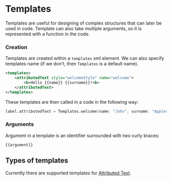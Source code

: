 # Templates

Templates are useful for designing of complex structures that can later be used in code. Template can also take multiple arguments, so it is represented with a function in the code.

### Creation

Templates are created within a `templates` xml element. We can also specify templates name (if we don't, then `Templates` is a default name).

```xml
<templates>
    <attributedText style="welcomeStyle" name="welcome">
        <b>Hello {{name}} {{surname}}!<b>
    </attributedText>
</templates>
```

These templates are then called in a code in the following way:

```swift
label.attributedText = Templates.welcome(name: "John", surname: "Appleseed")
```


### Arguments

Argument in a template is an identifier surrounded with two curly braces:

```{{argument}}```

## Types of templates

Currently there are supported templates for [Attributed Text](attributedText.md#templates).
